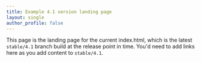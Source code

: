```yaml
---
title: Example 4.1 version landing page
layout: single
author_profile: false
---
```


This page is the landing page for the current index.html, which is the latest `stable/4.1` branch build at the release point in time. You'd need to add links here as you add content to `stable/4.1`.